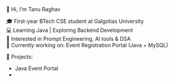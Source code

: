  👋 Hi, I'm Tanu Raghav

🎓 First-year BTech CSE student at Galgotias University  
💻 Learning Java | Exploring Backend Development  
🚀 Interested in Prompt Engineering, AI tools & DSA  
🎯 Currently working on: Event Registration Portal (Java + MySQL)

📌 Projects:
- Java Event Portal
-




